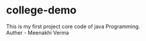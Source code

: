 # college-demo
This is my first project core code of java Programming.
<br>
Auther - Meenakhi Verma
